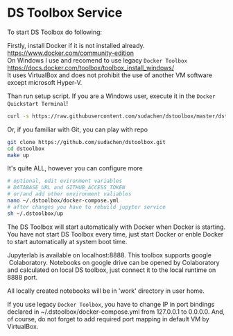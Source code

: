 # DS Toolbox Service

To start DS Toolbox do following:

Firstly, install Docker if it is not installed already.
https://www.docker.com/community-edition   
On Windows I use and recomend to use legacy `Docker Toolbox` https://docs.docker.com/toolbox/toolbox_install_windows/   
It uses VirtualBox and does not prohibit the use of another VM software except microsoft Hyper-V. 

Than run setup script. If you are a Windows user, execute it in the `Docker Quickstart Terminal`!
```sh
curl -s https://raw.githubusercontent.com/sudachen/dstoolbox/master/dstoolbox-setup.sh | sh
```

Or, if you familiar with Git, you can play with repo

```sh
git clone https://github.com/sudachen/dstoolbox.git
cd dstoolbox
make up
```

It's quite ALL, however you can configure more

```sh
# optional, edit evironment variables 
# DATABASE_URL and GITHUB_ACCESS_TOKEN
# or/and add other environment valiables
nano ~/.dstoolbox/docker-compose.yml
# after changes you have to rebuild jupyter service
sh ~/.dstoolbox/up
````

The DS Toolbox will start automatically with Docker when Docker is starting. You have not start DS Toolbox every time, just start Docker or enble Docker to start automatically at system boot time.

Jupyterlab is available on localhost:8888. This toolbox supports google  Colaboratory. Notebooks on google drive can be opened by Colaboratory and calculated on local DS toolbox, just connect it to the local runtime on 8888 port.

All locally created notebooks will be in 'work' directory in user home. 

If you use legacy `Docker Toolbox`, you have to change IP in port bindings declared in ~/.dstoolbox/docker-compose.yml from 127.0.0.1 to 0.0.0.0. And, of course, do not forget to add required port mapping in default VM by VirtualBox.

